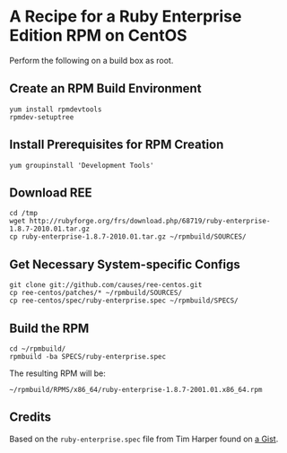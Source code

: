 # A Recipe for a Ruby Enterprise Edition RPM on CentOS

Perform the following on a build box as root.

## Create an RPM Build Environment

    yum install rpmdevtools
    rpmdev-setuptree

## Install Prerequisites for RPM Creation

    yum groupinstall 'Development Tools'

## Download REE

    cd /tmp
    wget http://rubyforge.org/frs/download.php/68719/ruby-enterprise-1.8.7-2010.01.tar.gz
    cp ruby-enterprise-1.8.7-2010.01.tar.gz ~/rpmbuild/SOURCES/

## Get Necessary System-specific Configs

    git clone git://github.com/causes/ree-centos.git
    cp ree-centos/patches/* ~/rpmbuild/SOURCES/
    cp ree-centos/spec/ruby-enterprise.spec ~/rpmbuild/SPECS/

## Build the RPM

    cd ~/rpmbuild/
    rpmbuild -ba SPECS/ruby-enterprise.spec

The resulting RPM will be:

    ~/rpmbuild/RPMS/x86_64/ruby-enterprise-1.8.7-2001.01.x86_64.rpm

## Credits

Based on the `ruby-enterprise.spec` file from Tim Harper found on [a Gist][gs].

 [gs]: http://gist.github.com/35409
